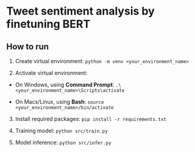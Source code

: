 # Tweet sentiment analysis by finetuning BERT

## How to run

1. Create virtual environment: `python -m venv <your_environment_name>`

2. Activate virtual environment:
- On Windows, using **Command Prompt**: `.\<your_environment_name>\Scripts\activate`

- On Macs/Linux, using **Bash**: `source <your_environment_name>/bin/activate`

3. Install required packages: `pip install -r requirements.txt`

4. Training model: `python src/train.py`

5. Model inference: `python src/infer.py`

